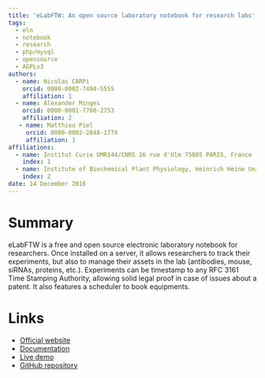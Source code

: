 ```yaml
---
title: 'eLabFTW: An open source laboratory notebook for research labs'
tags:
  - eln
  - notebook
  - research
  - php/mysql
  - opensource
  - AGPLv3
authors:
  - name: Nicolas CARPi
    orcid: 0000-0002-7494-5555
    affiliation: 1
  - name: Alexander Minges
    orcid: 0000-0001-7760-2753
    affiliation: 2
   - name: Matthieu Piel
     orcid: 0000-0002-2848-177X
     affiliation: 1
affiliations:
  - name: Institut Curie UMR144/CNRS 26 rue d'Ulm 75005 PARIS, France
    index: 1
  - name: Institute of Biochemical Plant Physiology, Heinrich Heine University 40204 Düsseldorf, Germany
    index: 2
date: 14 December 2016
---
```


# Summary

eLabFTW is a free and open source electronic laboratory notebook for researchers.
Once installed on a server, it allows researchers to track their experiments, but
also to manage their assets in the lab (antibodies, mouse, siRNAs, proteins, etc.).
Experiments can be timestamp to any RFC 3161 Time Stamping Authority, allowing solid
legal proof in case of issues about a patent. It also features a scheduler to book equipments.

# Links

- [Official website](https://www.elabftw.net)
- [Documentation](https://elabftw.readthedocs.io)
- [Live demo](https://demo.elabftw.net)
- [GitHub repository](https://github.com/elabftw/elabftw)
